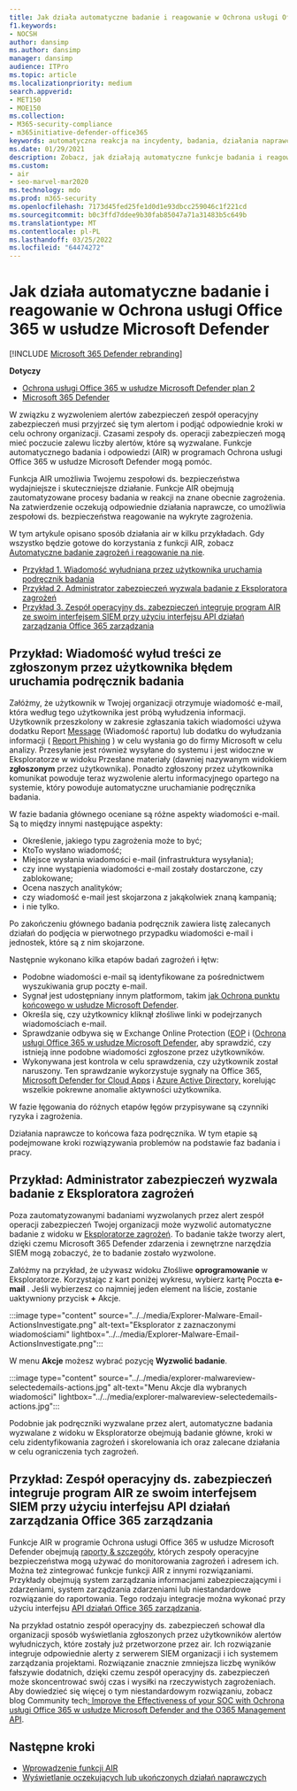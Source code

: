 ```yaml
---
title: Jak działa automatyczne badanie i reagowanie w Ochrona usługi Office 365 w usłudze Microsoft Defender
f1.keywords:
- NOCSH
author: dansimp
ms.author: dansimp
manager: dansimp
audience: ITPro
ms.topic: article
ms.localizationpriority: medium
search.appverid:
- MET150
- MOE150
ms.collection:
- M365-security-compliance
- m365initiative-defender-office365
keywords: automatyczna reakcja na incydenty, badania, działania naprawcze i ochrona przed zagrożeniami
ms.date: 01/29/2021
description: Zobacz, jak działają automatyczne funkcje badania i reagowania w Ochrona usługi Office 365 w usłudze Microsoft Defender
ms.custom:
- air
- seo-marvel-mar2020
ms.technology: mdo
ms.prod: m365-security
ms.openlocfilehash: 7173d45fed25fe1d0d1e93dbcc259046c1f221cd
ms.sourcegitcommit: b0c3ffd7ddee9b30fab85047a71a31483b5c649b
ms.translationtype: MT
ms.contentlocale: pl-PL
ms.lasthandoff: 03/25/2022
ms.locfileid: "64474272"
---
```

# <a name="how-automated-investigation-and-response-works-in-microsoft-defender-for-office-365"></a>Jak działa automatyczne badanie i reagowanie w Ochrona usługi Office 365 w usłudze Microsoft Defender

[!INCLUDE [Microsoft 365 Defender rebranding](../includes/microsoft-defender-for-office.md)]

**Dotyczy**
- [Ochrona usługi Office 365 w usłudze Microsoft Defender plan 2](defender-for-office-365.md)
- [Microsoft 365 Defender](../defender/microsoft-365-defender.md)

W związku z wyzwoleniem alertów zabezpieczeń zespół operacyjny zabezpieczeń musi przyjrzeć się tym alertom i podjąć odpowiednie kroki w celu ochrony organizacji. Czasami zespoły ds. operacji zabezpieczeń mogą mieć poczucie zalewu liczby alertów, które są wyzwalane. Funkcje automatycznego badania i odpowiedzi (AIR) w programach Ochrona usługi Office 365 w usłudze Microsoft Defender mogą pomóc.

Funkcja AIR umożliwia Twojemu zespołowi ds. bezpieczeństwa wydajniejsze i skuteczniejsze działanie. Funkcje AIR obejmują zautomatyzowane procesy badania w reakcji na znane obecnie zagrożenia. Na zatwierdzenie oczekują odpowiednie działania naprawcze, co umożliwia zespołowi ds. bezpieczeństwa reagowanie na wykryte zagrożenia.

W tym artykule opisano sposób działania air w kilku przykładach. Gdy wszystko będzie gotowe do korzystania z funkcji AIR, zobacz [Automatyczne badanie zagrożeń i reagowanie na nie](office-365-air.md).

- [Przykład 1. Wiadomość wyłudniana przez użytkownika uruchamia podręcznik badania](#example-a-user-reported-phish-message-launches-an-investigation-playbook)
- [Przykład 2. Administrator zabezpieczeń wyzwala badanie z Eksploratora zagrożeń](#example-a-security-administrator-triggers-an-investigation-from-threat-explorer)
- [Przykład 3. Zespół operacyjny ds. zabezpieczeń integruje program AIR ze swoim interfejsem SIEM przy użyciu interfejsu API działań zarządzania Office 365 zarządzania](#example-a-security-operations-team-integrates-air-with-their-siem-using-the-office-365-management-activity-api)

## <a name="example-a-user-reported-phish-message-launches-an-investigation-playbook"></a>Przykład: Wiadomość wyłud treści ze zgłoszonym przez użytkownika błędem uruchamia podręcznik badania

Załóżmy, że użytkownik w Twojej organizacji otrzymuje wiadomość e-mail, która według tego użytkownika jest próbą wyłudzenia informacji. Użytkownik przeszkolony w zakresie zgłaszania takich wiadomości używa dodatku Report [Message](enable-the-report-message-add-in.md) (Wiadomość raportu) lub dodatku do wyłudzania informacji ( [Report Phishing](enable-the-report-phish-add-in.md) ) w celu wysłania go do firmy Microsoft w celu analizy. Przesyłanie jest również wysyłane do systemu i jest widoczne w Eksploratorze w widoku Przesłane  materiały (dawniej nazywanym widokiem **zgłoszonym** przez użytkownika). Ponadto zgłoszony przez użytkownika komunikat powoduje teraz wyzwolenie alertu informacyjnego opartego na systemie, który powoduje automatyczne uruchamianie podręcznika badania.

W fazie badania głównego oceniane są różne aspekty wiadomości e-mail. Są to między innymi następujące aspekty:

- Określenie, jakiego typu zagrożenia może to być;
- KtoTo wysłano wiadomość;
- Miejsce wysłania wiadomości e-mail (infrastruktura wysyłania);
- czy inne wystąpienia wiadomości e-mail zostały dostarczone, czy zablokowane;
- Ocena naszych analityków;
- czy wiadomość e-mail jest skojarzona z jakąkolwiek znaną kampanią;
- i nie tylko.

Po zakończeniu głównego badania podręcznik zawiera listę zalecanych działań do podjęcia w pierwotnego przypadku wiadomości e-mail i jednostek, które są z nim skojarzone.

Następnie wykonano kilka etapów badań zagrożeń i łętw:

- Podobne wiadomości e-mail są identyfikowane za pośrednictwem wyszukiwania grup poczty e-mail.
- Sygnał jest udostępniany innym platformom, takim [jak Ochrona punktu końcowego w usłudze Microsoft Defender](/windows/security/threat-protection/microsoft-defender-atp/microsoft-defender-advanced-threat-protection).
- Określa się, czy użytkownicy kliknął złośliwe linki w podejrzanych wiadomościach e-mail.
- Sprawdzanie odbywa się w Exchange Online Protection ([EOP](exchange-online-protection-overview.md) i ([Ochrona usługi Office 365 w usłudze Microsoft Defender](defender-for-office-365.md), aby sprawdzić, czy istnieją inne podobne wiadomości zgłoszone przez użytkowników.
- Wykonywana jest kontrola w celu sprawdzenia, czy użytkownik został naruszony. Ten sprawdzanie wykorzystuje sygnały na Office 365, [Microsoft Defender for Cloud Apps](/cloud-app-security) i [Azure Active Directory,](/azure/active-directory) korelując wszelkie pokrewne anomalie aktywności użytkownika.

W fazie łęgowania do różnych etapów łęgów przypisywane są czynniki ryzyka i zagrożenia.

Działania naprawcze to końcowa faza podręcznika. W tym etapie są podejmowane kroki rozwiązywania problemów na podstawie faz badania i pracy.

## <a name="example-a-security-administrator-triggers-an-investigation-from-threat-explorer"></a>Przykład: Administrator zabezpieczeń wyzwala badanie z Eksploratora zagrożeń

Poza zautomatyzowanymi badaniami wyzwolanych przez alert zespół operacji zabezpieczeń Twojej organizacji może wyzwolić automatyczne badanie z widoku w [Eksploratorze zagrożeń](threat-explorer.md).  To badanie także tworzy alert, dzięki czemu Microsoft 365 Defender zdarzenia i zewnętrzne narzędzia SIEM mogą zobaczyć, że to badanie zostało wyzwolone.

Załóżmy na przykład, że używasz widoku Złośliwe **oprogramowanie** w Eksploratorze. Korzystając z kart poniżej wykresu, wybierz kartę Poczta **e-mail** . Jeśli wybierzesz co najmniej jeden element na liście, zostanie uaktywniony przycisk **+** Akcje.

:::image type="content" source="../../media/Explorer-Malware-Email-ActionsInvestigate.png" alt-text="Eksplorator z zaznaczonymi wiadomościami" lightbox="../../media/Explorer-Malware-Email-ActionsInvestigate.png":::


W menu **Akcje** możesz wybrać pozycję **Wyzwolić badanie**.

:::image type="content" source="../../media/explorer-malwareview-selectedemails-actions.jpg" alt-text="Menu Akcje dla wybranych wiadomości" lightbox="../../media/explorer-malwareview-selectedemails-actions.jpg":::

Podobnie jak podręczniki wyzwalane przez alert, automatyczne badania wyzwalane z widoku w Eksploratorze obejmują badanie główne, kroki w celu zidentyfikowania zagrożeń i skorelowania ich oraz zalecane działania w celu ograniczenia tych zagrożeń.

## <a name="example-a-security-operations-team-integrates-air-with-their-siem-using-the-office-365-management-activity-api"></a>Przykład: Zespół operacyjny ds. zabezpieczeń integruje program AIR ze swoim interfejsem SIEM przy użyciu interfejsu API działań zarządzania Office 365 zarządzania

Funkcje AIR w programie Ochrona usługi Office 365 w usłudze Microsoft Defender obejmują [raporty & szczegóły](air-view-investigation-results.md), których zespoły operacyjne bezpieczeństwa mogą używać do monitorowania zagrożeń i adresem ich. Można też zintegrować funkcje funkcji AIR z innymi rozwiązaniami. Przykłady obejmują system zarządzania informacjami zabezpieczającymi i zdarzeniami, system zarządzania zdarzeniami lub niestandardowe rozwiązanie do raportowania. Tego rodzaju integracje można wykonać przy użyciu interfejsu [API działań Office 365 zarządzania](/office/office-365-management-api/office-365-management-activity-api-reference).

Na przykład ostatnio zespół operacyjny ds. zabezpieczeń schował dla organizacji sposób wyświetlania zgłoszonych przez użytkowników alertów wyłudniczych, które zostały już przetworzone przez air. Ich rozwiązanie integruje odpowiednie alerty z serwerem SIEM organizacji i ich systemem zarządzania projektami. Rozwiązanie znacznie zmniejsza liczbę wyników fałszywie dodatnich, dzięki czemu zespół operacyjny ds. zabezpieczeń może skoncentrować swój czas i wysiłki na rzeczywistych zagrożeniach. Aby dowiedzieć się więcej o tym niestandardowym rozwiązaniu, zobacz blog Community tech[: Improve the Effectiveness of your SOC with Ochrona usługi Office 365 w usłudze Microsoft Defender and the O365 Management API](https://techcommunity.microsoft.com/t5/microsoft-security-and/improve-the-effectiveness-of-your-soc-with-office-365-atp-and/ba-p/1525185).

## <a name="next-steps"></a>Następne kroki

- [Wprowadzenie funkcji AIR](office-365-air.md)
- [Wyświetlanie oczekujących lub ukończonych działań naprawczych](air-review-approve-pending-completed-actions.md)
